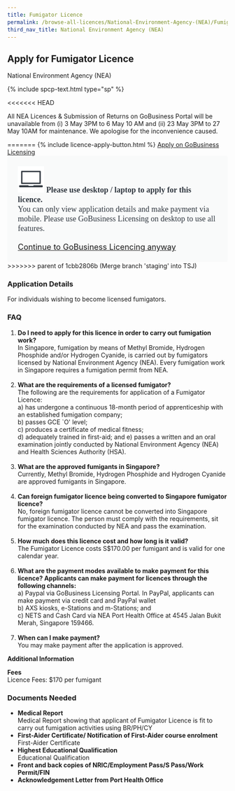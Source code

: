 ```yaml
---
title: Fumigator Licence
permalink: /browse-all-licences/National-Environment-Agency-(NEA)/Fumigator-Licence
third_nav_title: National Environment Agency (NEA)
---
```


## Apply for Fumigator Licence

National Environment Agency (NEA)

{% include spcp-text.html type="sp" %}

<<<<<<< HEAD
<p>All NEA Licences & Submission of Returns on GoBusiness Portal will be unavailable from (i) 3 May 3PM to 6 May 10 AM and (ii) 23 May 3PM to 27 May 10AM for maintenance. We apologise for the inconvenience caused.</p>
=======
{% include licence-apply-button.html %}
<a class="btn" id = "desktopNotice" href="https://licence1.business.gov.sg/feportal/web/frontier/eAdvisor?redirection=true&selectedLicenceIds=156" target="_blank" rel="noopener">Apply on GoBusiness Licensing</a>
<div id = "mobileNotice" style="background: #F9FAFA; border-radius: 5px; width: auto; height: auto; padding: 24px 24px; font-size: 18px; color: #313840;">
<img src="/images/laptop.svg" alt="" style="height: 60px; width: 60px; margin-left: 0px;">
<span style="font-weight: bold; font-family: hknova-bold; font-size: 18px; ">Please use desktop / laptop to apply for this licence.</span><br>
<span style="font-family: hknova-regular;">You can only view application details and make payment via mobile. Please use GoBusiness Licensing on desktop to use all features.</span><br><br>
<a id="mobileNotice" href="https://licence1.business.gov.sg/feportal/web/frontier/eAdvisor?redirection=true&selectedLicenceIds=156" target="_blank" rel="noopener">Continue to GoBusiness Licencing anyway</a>
</div>
>>>>>>> parent of 1cbb2806b (Merge branch 'staging' into TSJ)

<H3>Application Details</H3>

<p>For individuals wishing to become licensed fumigators.</p>
<h3>FAQ</h3>
<ol>
<li><strong>Do I need to apply for this licence in order to carry out fumigation work?</strong><br />In Singapore, fumigation by means of Methyl Bromide, Hydrogen Phosphide and/or Hydrogen Cyanide, is carried out by fumigators licensed by National Environment Agency (NEA). Every fumigation work in Singapore requires a fumigation permit from NEA.<br /><br /></li>
<li><strong>What are the requirements of a licensed fumigator?</strong><br />The following are the requirements for application of a Fumigator Licence:<br />a) has undergone a continuous 18-month period of apprenticeship with an established fumigation company;<br />b) passes GCE `O' level;<br />c) produces a certificate of medical fitness;<br />d) adequately trained in first-aid; and e) passes a written and an oral examination jointly conducted by National Environment Agency (NEA) and Health Sciences Authority (HSA).<br /><br /></li>
<li><strong> What are the approved fumigants in Singapore?</strong><br />Currently, Methyl Bromide, Hydrogen Phosphide and Hydrogen Cyanide are approved fumigants in Singapore.<br /><br /></li>
<li><strong>Can foreign fumigator licence being converted to Singapore fumigator licence?</strong><br />No, foreign fumigator licence cannot be converted into Singapore fumigator licence. The person must comply with the requirements, sit for the examination conducted by NEA and pass the examination.<br /><br /></li>
<li><strong>How much does this licence cost and how long is it valid?</strong><br />The Fumigator Licence costs S$170.00 per fumigant and is valid for one calendar year.<br /><br /></li>
<li><strong>What are the payment modes available to make payment for this licence? Applicants can make payment for licences through the following channels:</strong><br />a) Paypal via GoBusiness Licensing Portal. In PayPal, applicants can make payment via credit card and PayPal wallet<br />b) AXS kiosks, e-Stations and m-Stations; and<br />c) NETS and Cash Card via NEA Port Health Office at 4545 Jalan Bukit Merah, Singapore 159466.<br /><br /></li>
<li><strong>When can I make payment?</strong><br />You may make payment after the application is approved.</li>
</ol>

<strong>Additional Information</strong>

<p><strong>Fees</strong><br />Licence Fees: $170 per fumigant</p>

<H3>Documents Needed</H3>

<ul>
<li><strong>Medical Report</strong><br />Medical Report showing that applicant of Fumigator Licence is fit to carry out fumigation activities using BR/PH/CY</li>
<li><strong>First-Aider Certificate/ Notification of First-Aider course enrolment</strong><br />First-Aider Certificate</li>
<li><strong>Highest Educational Qualification</strong><br />Educational Qualification</li>
<li><strong>Front and back copies of NRIC/Employment Pass/S Pass/Work Permit/FIN</strong></li>
<li><strong>Acknowledgement Letter from Port Health Office</strong></li>
</ul>

